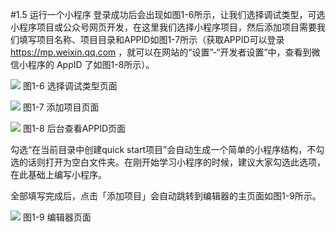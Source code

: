 #1.5 运行一个小程序
登录成功后会出现如图1-6所示，让我们选择调试类型，可选小程序项目或公众号网页开发，在这里我们选择小程序项目，然后添加项目需要我们填写项目名称、项目目录和APPID如图1-7所示（获取APPID可以登录 https://mp.weixin.qq.com ，就可以在网站的“设置”-“开发者设置”中，查看到微信小程序的 AppID 了如图1-8所示）。

![](/assets/图1-6.png)
图1-6 选择调试类型页面

![](/assets/图1-7.png)
图1-7 添加项目页面

![](/assets/图1-8.png)
图1-8 后台查看APPID页面

勾选“在当前目录中创建quick start项目”会自动生成一个简单的小程序结构，不勾选的话则打开为空白文件夹。在刚开始学习小程序的时候，建议大家勾选此选项，在此基础上编写小程序。

全部填写完成后，点击「添加项目」会自动跳转到编辑器的主页面如图1-9所示。

![](/assets/图1-9.png)
图1-9 编辑器页面
